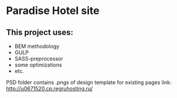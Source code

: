 # Paradise Hotel site
## This project uses:
- BEM methodology
- GULP
- SASS-preprocessor
- some optimizations
- etc.

PSD folder contains .pngs of design template for existing pages
link: http://u0671520.cp.regruhosting.ru/